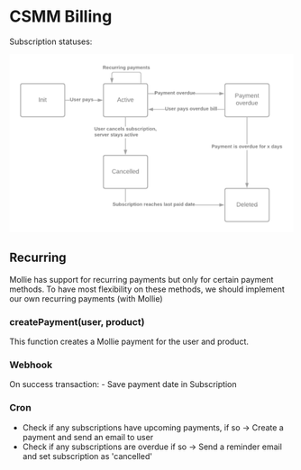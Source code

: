 # CSMM Billing

Subscription statuses:

![](./states.png)


## Recurring 

Mollie has support for recurring payments but only for certain payment methods. To have most flexibility on these methods, we should implement our own recurring payments (with Mollie)


### createPayment(user, product)

This function creates a Mollie payment for the user and product. 

### Webhook

On success transaction:
    - Save payment date in Subscription


### Cron

- Check if any subscriptions have upcoming payments, if so -> Create a payment and send an email to user
- Check if any subscriptions are overdue if so -> Send a reminder email and set subscription as 'cancelled'